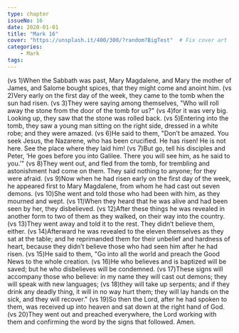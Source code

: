 ```yaml
---
type: chapter
issueNo: 16
date: 2020-01-01
title: "Mark 16"
cover: "https://unsplash.it/400/300/?random?BigTest"  # Fix cover art
categories: 
    - Mark
tags:
---
```


(vs 1)When the Sabbath was past, Mary Magdalene, and Mary the mother of James, and Salome bought spices, that they might come and anoint him.  (vs 2)Very early on the first day of the week, they came to the tomb when the sun had risen.  (vs 3)They were saying among themselves, "Who will roll away the stone from the door of the tomb for us?"  (vs 4)for it was very big. Looking up, they saw that the stone was rolled back.  (vs 5)Entering into the tomb, they saw a young man sitting on the right side, dressed in a white robe; and they were amazed.  (vs 6)He said to them, "Don’t be amazed. You seek Jesus, the Nazarene, who has been crucified. He has risen! He is not here. See the place where they laid him!  (vs 7)But go, tell his disciples and Peter, ‘He goes before you into Galilee. There you will see him, as he said to you.’"  (vs 8)They went out, and fled from the tomb, for trembling and astonishment had come on them. They said nothing to anyone; for they were afraid.  (vs 9)Now when he had risen early on the first day of the week, he appeared first to Mary Magdalene, from whom he had cast out seven demons.  (vs 10)She went and told those who had been with him, as they mourned and wept.  (vs 11)When they heard that he was alive and had been seen by her, they disbelieved.  (vs 12)After these things he was revealed in another form to two of them as they walked, on their way into the country.  (vs 13)They went away and told it to the rest. They didn’t believe them, either.  (vs 14)Afterward he was revealed to the eleven themselves as they sat at the table; and he reprimanded them for their unbelief and hardness of heart, because they didn’t believe those who had seen him after he had risen.  (vs 15)He said to them, "Go into all the world and preach the Good News to the whole creation.  (vs 16)He who believes and is baptized will be saved; but he who disbelieves will be condemned.  (vs 17)These signs will accompany those who believe: in my name they will cast out demons; they will speak with new languages;  (vs 18)they will take up serpents; and if they drink any deadly thing, it will in no way hurt them; they will lay hands on the sick, and they will recover."  (vs 19)So then the Lord, after he had spoken to them, was received up into heaven and sat down at the right hand of God.  (vs 20)They went out and preached everywhere, the Lord working with them and confirming the word by the signs that followed. Amen.
